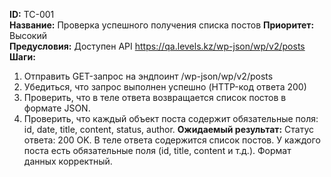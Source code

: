 **ID:** TC-001  
**Название:** Проверка успешного получения списка постов
**Приоритет:** Высокий  
**Предусловия:** Доступен API https://qa.levels.kz/wp-json/wp/v2/posts
**Шаги:**
1. Отправить GET-запрос на эндпоинт /wp-json/wp/v2/posts
2. Убедиться, что запрос выполнен успешно (HTTP-код ответа 200)
3. Проверить, что в теле ответа возвращается список постов в формате JSON.
4. Проверить, что каждый объект поста содержит обязательные поля: id, date, title, content, status, author. 
**Ожидаемый результат:** Статус ответа: 200 OK. В теле ответа содержится список постов. У каждого поста есть обязательные поля (id, title, content и т.д.). Формат данных корректный.